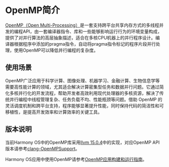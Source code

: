 # OpenMP简介

[OpenMP（Open Multi-Processing）](https://www.openmp.org/)是一套支持跨平台共享内存方式的多线程并发的编程API，由一套编译器指令、库和一些能够影响运行行为的环境变量构成，提供了对并行算法的高层抽象描述，适合在多核CPU机器上的并行程序设计。编译器根据程序中添加的pragma指令，自动将pragma指令标记的程序片段并行处理，使用OpenMP可以降低并行编程的复杂度。

## 使用场景

OpenMP广泛应用于科学计算、图像处理、机器学习、金融计算、生物信息学等需要高性能计算的领域，尤其适合解决计算密集型任务和数据并行问题。它通过简化多核并行化的开发流程，帮助开发者高效利用现代处理器的多核资源，解决了传统并行编程中线程管理复杂、任务负载不均、性能瓶颈等问题。借助 OpenMP 的灵活调度机制和跨平台支持，程序能够显著提升性能，同时保持代码的简洁性和可移植性，是提高开发效率和计算效率的关键工具。

## 版本说明

当前Harmony OS中的OpenMP库采用[llvm 15.0.4](https://github.com/llvm/llvm-project/releases/tag/llvmorg-15.0.4)中的实现，对应OpenMP API版本请参考[clang-OpenMPSupport](https://clang.llvm.org/docs/OpenMPSupport.html)。

Harmony OS应用中使用OpenMP请参考[OpenMP应用构建和运行指南](./openmp-guideline.md)。